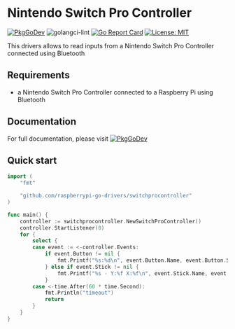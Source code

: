 # Nintendo Switch Pro Controller

[![PkgGoDev](https://pkg.go.dev/badge/github.com/bbayszczak/raspberrypi-go-drivers)](https://pkg.go.dev/github.com/raspberrypi-go-drivers/switchprocontroller)
![golangci-lint](https://github.com/raspberrypi-go-drivers/switchprocontroller/workflows/golangci-lint/badge.svg)
[![Go Report Card](https://goreportcard.com/badge/github.com/raspberrypi-go-drivers/switchprocontroller)](https://goreportcard.com/report/github.com/raspberrypi-go-drivers/switchprocontroller)
[![License: MIT](https://img.shields.io/badge/License-MIT-yellow.svg)](https://opensource.org/licenses/MIT)

This drivers allows to read inputs from a Nintendo Switch Pro Controller
connected using Bluetooth

## Requirements

- a Nintendo Switch Pro Controller connected to a Raspberry Pi using Bluetooth

## Documentation

For full documentation, please visit [![PkgGoDev](https://pkg.go.dev/badge/github.com/bbayszczak/raspberrypi-go-drivers)](https://pkg.go.dev/github.com/raspberrypi-go-drivers/switchprocontroller)

## Quick start

```go
import (
	"fmt"

	"github.com/raspberrypi-go-drivers/switchprocontroller"
)

func main() {
	controller := switchprocontroller.NewSwitchProController()
	controller.StartListener(0)
	for {
		select {
		case event := <-controller.Events:
			if event.Button != nil {
				fmt.Printf("%s:%d\n", event.Button.Name, event.Button.State)
			} else if event.Stick != nil {
				fmt.Printf("%s - Y:%f X:%f\n", event.Stick.Name, event.Stick.Y, event.Stick.X)
			}
		case <-time.After(60 * time.Second):
			fmt.Println("timeout")
			return
		}
	}
}
```
